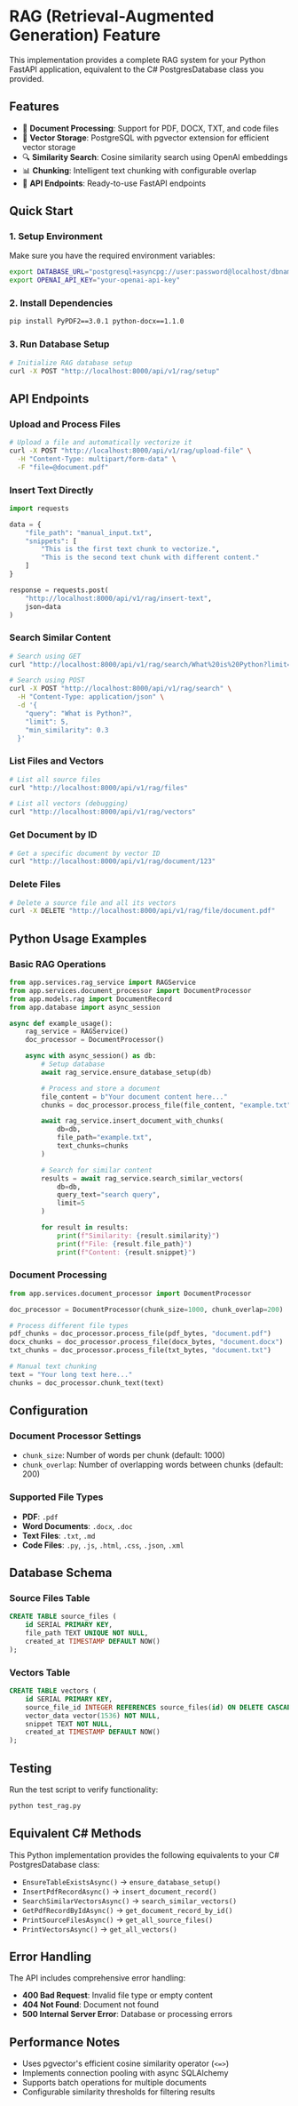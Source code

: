 # RAG (Retrieval-Augmented Generation) Feature

This implementation provides a complete RAG system for your Python FastAPI application, equivalent to the C# PostgresDatabase class you provided.

## Features

- 📄 **Document Processing**: Support for PDF, DOCX, TXT, and code files
- 🔢 **Vector Storage**: PostgreSQL with pgvector extension for efficient vector storage
- 🔍 **Similarity Search**: Cosine similarity search using OpenAI embeddings
- 📊 **Chunking**: Intelligent text chunking with configurable overlap
- 🔌 **API Endpoints**: Ready-to-use FastAPI endpoints

## Quick Start

### 1. Setup Environment

Make sure you have the required environment variables:

```bash
export DATABASE_URL="postgresql+asyncpg://user:password@localhost/dbname"
export OPENAI_API_KEY="your-openai-api-key"
```

### 2. Install Dependencies

```bash
pip install PyPDF2==3.0.1 python-docx==1.1.0
```

### 3. Run Database Setup

```bash
# Initialize RAG database setup
curl -X POST "http://localhost:8000/api/v1/rag/setup"
```

## API Endpoints

### Upload and Process Files

```bash
# Upload a file and automatically vectorize it
curl -X POST "http://localhost:8000/api/v1/rag/upload-file" \
  -H "Content-Type: multipart/form-data" \
  -F "file=@document.pdf"
```

### Insert Text Directly

```python
import requests

data = {
    "file_path": "manual_input.txt",
    "snippets": [
        "This is the first text chunk to vectorize.",
        "This is the second text chunk with different content."
    ]
}

response = requests.post(
    "http://localhost:8000/api/v1/rag/insert-text",
    json=data
)
```

### Search Similar Content

```bash
# Search using GET
curl "http://localhost:8000/api/v1/rag/search/What%20is%20Python?limit=5&min_similarity=0.3"

# Search using POST
curl -X POST "http://localhost:8000/api/v1/rag/search" \
  -H "Content-Type: application/json" \
  -d '{
    "query": "What is Python?",
    "limit": 5,
    "min_similarity": 0.3
  }'
```

### List Files and Vectors

```bash
# List all source files
curl "http://localhost:8000/api/v1/rag/files"

# List all vectors (debugging)
curl "http://localhost:8000/api/v1/rag/vectors"
```

### Get Document by ID

```bash
# Get a specific document by vector ID
curl "http://localhost:8000/api/v1/rag/document/123"
```

### Delete Files

```bash
# Delete a source file and all its vectors
curl -X DELETE "http://localhost:8000/api/v1/rag/file/document.pdf"
```

## Python Usage Examples

### Basic RAG Operations

```python
from app.services.rag_service import RAGService
from app.services.document_processor import DocumentProcessor
from app.models.rag import DocumentRecord
from app.database import async_session

async def example_usage():
    rag_service = RAGService()
    doc_processor = DocumentProcessor()

    async with async_session() as db:
        # Setup database
        await rag_service.ensure_database_setup(db)

        # Process and store a document
        file_content = b"Your document content here..."
        chunks = doc_processor.process_file(file_content, "example.txt")

        await rag_service.insert_document_with_chunks(
            db=db,
            file_path="example.txt",
            text_chunks=chunks
        )

        # Search for similar content
        results = await rag_service.search_similar_vectors(
            db=db,
            query_text="search query",
            limit=5
        )

        for result in results:
            print(f"Similarity: {result.similarity}")
            print(f"File: {result.file_path}")
            print(f"Content: {result.snippet}")
```

### Document Processing

```python
from app.services.document_processor import DocumentProcessor

doc_processor = DocumentProcessor(chunk_size=1000, chunk_overlap=200)

# Process different file types
pdf_chunks = doc_processor.process_file(pdf_bytes, "document.pdf")
docx_chunks = doc_processor.process_file(docx_bytes, "document.docx")
txt_chunks = doc_processor.process_file(txt_bytes, "document.txt")

# Manual text chunking
text = "Your long text here..."
chunks = doc_processor.chunk_text(text)
```

## Configuration

### Document Processor Settings

- `chunk_size`: Number of words per chunk (default: 1000)
- `chunk_overlap`: Number of overlapping words between chunks (default: 200)

### Supported File Types

- **PDF**: `.pdf`
- **Word Documents**: `.docx`, `.doc`
- **Text Files**: `.txt`, `.md`
- **Code Files**: `.py`, `.js`, `.html`, `.css`, `.json`, `.xml`

## Database Schema

### Source Files Table

```sql
CREATE TABLE source_files (
    id SERIAL PRIMARY KEY,
    file_path TEXT UNIQUE NOT NULL,
    created_at TIMESTAMP DEFAULT NOW()
);
```

### Vectors Table

```sql
CREATE TABLE vectors (
    id SERIAL PRIMARY KEY,
    source_file_id INTEGER REFERENCES source_files(id) ON DELETE CASCADE,
    vector_data vector(1536) NOT NULL,
    snippet TEXT NOT NULL,
    created_at TIMESTAMP DEFAULT NOW()
);
```

## Testing

Run the test script to verify functionality:

```bash
python test_rag.py
```

## Equivalent C# Methods

This Python implementation provides the following equivalents to your C# PostgresDatabase class:

- `EnsureTableExistsAsync()` → `ensure_database_setup()`
- `InsertPdfRecordAsync()` → `insert_document_record()`
- `SearchSimilarVectorsAsync()` → `search_similar_vectors()`
- `GetPdfRecordByIdAsync()` → `get_document_record_by_id()`
- `PrintSourceFilesAsync()` → `get_all_source_files()`
- `PrintVectorsAsync()` → `get_all_vectors()`

## Error Handling

The API includes comprehensive error handling:

- **400 Bad Request**: Invalid file type or empty content
- **404 Not Found**: Document not found
- **500 Internal Server Error**: Database or processing errors

## Performance Notes

- Uses pgvector's efficient cosine similarity operator (`<=>`)
- Implements connection pooling with async SQLAlchemy
- Supports batch operations for multiple documents
- Configurable similarity thresholds for filtering results
